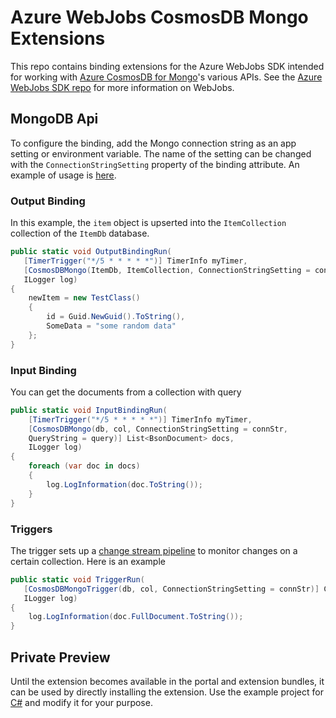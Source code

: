 # Azure WebJobs CosmosDB Mongo Extensions

This repo contains binding extensions for the Azure WebJobs SDK intended for working with [Azure CosmosDB for Mongo](https://learn.microsoft.com/en-us/azure/cosmos-db/mongodb/introduction)'s various APIs. See the [Azure WebJobs SDK repo](https://github.com/Azure/azure-webjobs-sdk) for more information on WebJobs.

## MongoDB Api

To configure the binding, add the Mongo connection string as an app setting or environment variable. The name of the setting can be changed with the `ConnectionStringSetting` property of the binding attribute. An example of usage is [here](/Azure-functions-mongodb-extension/Sample/Sample.cs).

### Output Binding

In this example, the `item` object is upserted into the `ItemCollection` collection of the `ItemDb` database.

```csharp
public static void OutputBindingRun(
   [TimerTrigger("*/5 * * * * *")] TimerInfo myTimer,
   [CosmosDBMongo(ItemDb, ItemCollection, ConnectionStringSetting = connStr)] out TestClass newItem,
   ILogger log)
{
    newItem = new TestClass()
    {
        id = Guid.NewGuid().ToString(),
        SomeData = "some random data"
    };
}
```

### Input Binding

You can get the documents from a collection with query

```csharp
public static void InputBindingRun(
    [TimerTrigger("*/5 * * * * *")] TimerInfo myTimer,
    [CosmosDBMongo(db, col, ConnectionStringSetting = connStr,
    QueryString = query)] List<BsonDocument> docs,
    ILogger log)
{
    foreach (var doc in docs)
    {
        log.LogInformation(doc.ToString());
    }
}
```

### Triggers

The trigger sets up a [change stream pipeline](https://learn.microsoft.com/en-us/azure/cosmos-db/mongodb/vcore/change-streams?tabs=javascript%2CInsert) to monitor changes on a certain collection. Here is an example


```csharp
public static void TriggerRun(
   [CosmosDBMongoTrigger(db, col, ConnectionStringSetting = connStr)] ChangeStreamDocument<BsonDocument> doc,
   ILogger log)
{
    log.LogInformation(doc.FullDocument.ToString());
}
```

## Private Preview

Until the extension becomes available in the portal and extension bundles, it can be used by directly installing the extension. Use the example project for [C#](Sample) and modify it for your purpose.